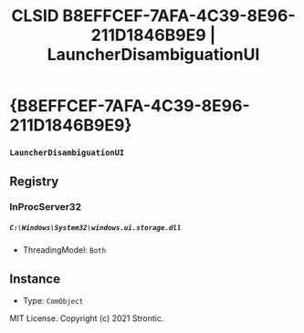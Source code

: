 ﻿---
title: "CLSID B8EFFCEF-7AFA-4C39-8E96-211D1846B9E9 | LauncherDisambiguationUI"
excerpt: What is COM-Object CLSID B8EFFCEF-7AFA-4C39-8E96-211D1846B9E9?
---

# {B8EFFCEF-7AFA-4C39-8E96-211D1846B9E9}

### `LauncherDisambiguationUI`

## Registry


### InProcServer32

##### `C:\Windows\System32\windows.ui.storage.dll`
* ThreadingModel: `Both`

## Instance

* Type: `ComObject`

MIT License. Copyright (c) 2021 Strontic.


